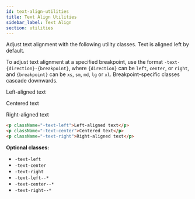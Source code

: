```yaml
---
id: text-align-utilities
title: Text Align Utilities
sidebar_label: Text Align
section: utilities
---
```


Adjust text alignment with the following utility classes. Text is aligned left by default.

To adjust text alignment at a specified breakpoint, use the format `-text-{direction}-{breakpoint}`, where `{direction}` can be `left`, `center`, or `right`, and `{breakpoint}` can be `xs`, `sm`, `md`, `lg` or `xl`. Breakpoint-specific classes cascade downwards.

<p className="-text-left" style="margin-bottom: 0.8em">Left-aligned text</p>
<p className="-text-center">Centered text</p>
<p className="-text-right">Right-aligned text</p>

```html
<p className="-text-left">Left-aligned text</p>
<p className="-text-center">Centered text</p>
<p className="-text-right">Right-aligned text</p>
```

**Optional classes:**

-   `-text-left`
-   `-text-center`
-   `-text-right`
-   `-text-left--*`
-   `-text-center--*`
-   `-text-right--*`
